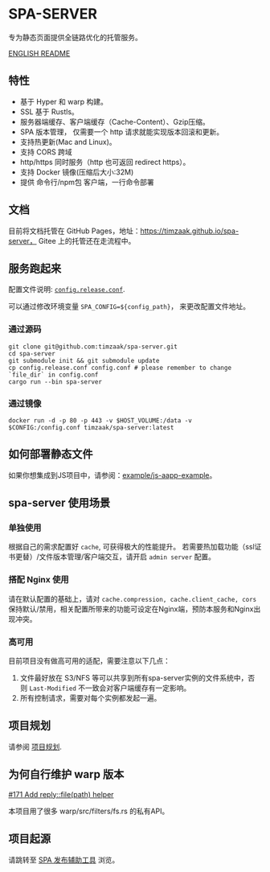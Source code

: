 # SPA-SERVER
专为静态页面提供全链路优化的托管服务。

[ENGLISH README](./README.md)
## 特性
- 基于 Hyper 和 warp 构建。
- SSL 基于 Rustls。
- 服务器端缓存、客户端缓存（Cache-Content）、Gzip压缩。
- SPA 版本管理， 仅需要一个 http 请求就能实现版本回滚和更新。
- 支持热更新(Mac and Linux)。
- 支持 CORS 跨域
- http/https 同时服务（http 也可返回 redirect https）。
- 支持 Docker 镜像(压缩后大小:32M)
- 提供 命令行/npm包 客户端，一行命令部署

## 文档
目前将文档托管在 GitHub Pages，地址：https://timzaak.github.io/spa-server， 
Gitee 上的托管还在走流程中。

## 服务跑起来

配置文件说明: [`config.release.conf`](./config.release.conf). 

可以通过修改环境变量 `SPA_CONFIG=${config_path}`， 来更改配置文件地址。

### 通过源码
```shell
git clone git@github.com:timzaak/spa-server.git
cd spa-server
git submodule init && git submodule update
cp config.release.conf config.conf # please remember to change `file_dir` in config.conf
cargo run --bin spa-server 
```

### 通过镜像
```shell
docker run -d -p 80 -p 443 -v $HOST_VOLUME:/data -v $CONFIG:/config.conf timzaak/spa-server:latest
```

## 如何部署静态文件
如果你想集成到JS项目中，请参阅：[example/js-aapp-example](example/js-app-example/README.md)。

## spa-server 使用场景
### 单独使用
根据自己的需求配置好 `cache`, 可获得极大的性能提升。 若需要热加载功能（ssl证书更替）/文件版本管理/客户端交互，请开启 `admin server` 配置。
### 搭配 Nginx 使用
请在默认配置的基础上，请对 `cache.compression, cache.client_cache, cors` 保持默认/禁用，相关配置所带来的功能可设定在Nginx端，预防本服务和Nginx出现冲突。
### 高可用
目前项目没有做高可用的适配，需要注意以下几点：
1. 文件最好放在 S3/NFS 等可以共享到所有spa-server实例的文件系统中，否则 `Last-Modified` 不一致会对客户端缓存有一定影响。
2. 所有控制请求，需要对每个实例都发起一遍。

## 项目规划
请参阅 [项目规划](docs/Roadmap.md).

## 为何自行维护 warp 版本
[#171 Add reply::file(path) helper](https://github.com/seanmonstar/warp/issues/171)

本项目用了很多 warp/src/filters/fs.rs 的私有API。

## 项目起源
请跳转至 [SPA 发布辅助工具](https://github.com/timzaak/blog/issues/80) 浏览。